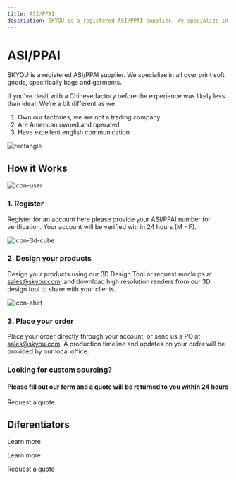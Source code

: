 ```yaml
---
title: ASI/PPAI
description: SKYOU is a registered ASI/PPAI supplier. We specialize in all over print soft goods, specifically bags and garments.
---
```


<columns mode="normal" number="2" number-l="2" number-m="1" number-s="1" id="asi-ppai__hero">

<block id="asi-ppai__hero__info">

# ASI/PPAI

SKYOU is a registered ASI/PPAI supplier.  We specialize in all over print soft goods, specifically bags and garments.

If you’ve dealt with a Chinese factory before the experience was likely less than ideal.  We’re a bit different as we 
1. Own our factories, we are not a trading company 
2. Are American owned and operated 
3. Have excellent english communication 


</block>

<block id="asi-ppai__hero__image-content">

![rectangle](./img/backpack-medium.png)

</block>

</columns>









<columns mode="normal" number="1" number-m="1" number-s="1" id="asi-ppai__how-it-works__title">

## How it Works

</columns>










<columns mode="normal" number="3" number-l="3" number-m="2" number-s="1" id="asi-ppai__how-it-works__content">

<block>

![icon-user](./img/icon-user.svg)

### 1. Register

Register for an account here please provide your ASI/PPAI number for verification.  Your account will be verified within 24 hours (M - F). 

</block>

<block>

![icon-3d-cube](./img/icon-3d-cube.svg)

### 2. Design your products

Design your products using our 3D Design Tool or request mockups at sales@skyou.com, and download high resolution renders from our 3D design tool to share with your clients.

</block>

<block>

![icon-shirt](./img/icon-shirt.svg)

### 3. Place your order

Place your order directly through your account, or send us a PO at sales@skyou.com.
A production timeline and updates on your order will be provided by our local office.

</block>

</columns>









<columns mode="normal" number="1" number-m="1" number-s="1" id="asi-ppai__request-quote">

<block>

<div id="asi-ppai__request-quote__title-content">

### Looking for custom sourcing?

#### Please fill out our form and a quote will be returned to you within 24 hours

</div>

<btn type="primary" url="/custom-sourcing">Request a quote</btn>

</block>

</columns>










<columns mode="normal" number="1" number-m="1" number-s="1" id="asi-ppai__deferentiators__title">

## Diferentiators

</columns>









<columns mode="normal" number="3" number-m="1" number-s="1" id="asi-ppai__deferentiators__content">

<block>

<card title="The world's best design tool in 3D!" subtitle="The 3D design tool is an exact pixel to inch representation of what will be manufactured." />

<template v-slot:image>

![laptop](./img/laptop.png)

</template>

<btn type="secondary" url="/3d-design-tool" display="full">Learn more</btn>

</block>

<block>

<card title="Fast, no MOQ, no setup charge, production" subtitle="We produce most orders under 250 pieces in 7-10 business days, and nearly all of our standard catalog products have no minimum order quantity."/>

<template v-slot:image>

![cut-sew](./img/cut-sew.png)

</template>

</block>

<block>

<card title="Industry leading print technologies" subtitle="We print on polyester, cotton, rayon, modal, tencel, vegan leather, and virtually any cellulose based fabric you can imagine." />

<template v-slot:image>

![print-technologies](./img/print-technologies.png)

</template>

<btn type="secondary" url="/inkjet-printing" display="full">Learn more</btn>

</block>

<block id="asi-ppai__deferentiators__content__card">

<card title="Custom Sourcing" subtitle="Can’t find the product your customer wants on ESP/SAGE? No worries. We have a full time sourcing team based at our Guangzhou factory to source nearly anything you can provide a sample or link for." />

<template v-slot:image>

![t-shirt](./img/t-shirt.png)

</template>

<btn type="secondary" url="/custom-sourcing" display="full">Request a quote</btn>

</block>

<block id="asi-ppai__deferentiators__content__card">

<card title="Products" subtitle="We develop all of our products from scratch.
We go through extensive fit testing, and quality checks to ensure each product is the best it can be." />

<template v-slot:image>

![products-page](./img/products.png)

</template>

</block>

<block id="asi-ppai__deferentiators__content__card__manufacturing">

<card title="A wealth of manufacturing expertise" subtitle="We set up factories for Nike, Timberland, Reebok, and Adidas, licensing our order management software and teaching them how to make one off shoes and bags. " />

<template v-slot:image>

![card-iamge](./img/backpack-card.png)

</template>

</block>

</columns>